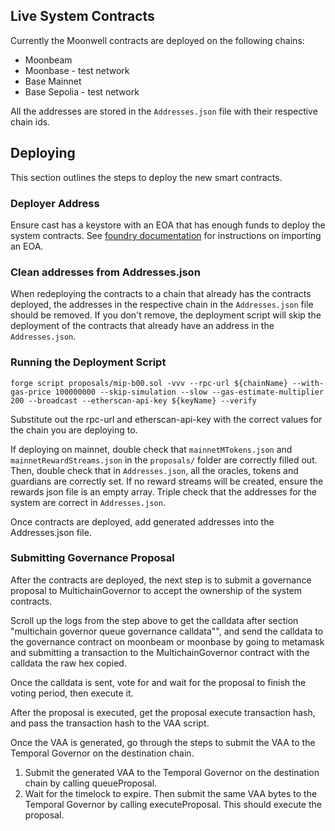 ## Live System Contracts

Currently the Moonwell contracts are deployed on the following chains:

- Moonbeam
- Moonbase - test network
- Base Mainnet
- Base Sepolia - test network

All the addresses are stored in the `Addresses.json` file with their respective
chain ids.

## Deploying

This section outlines the steps to deploy the new smart contracts.

### Deployer Address

Ensure cast has a keystore with an EOA that has enough funds to deploy the
system contracts. See
[foundry documentation](https://book.getfoundry.sh/reference/cast/cast-wallet-import)
for instructions on importing an EOA.

### Clean addresses from Addresses.json

When redeploying the contracts to a chain that already has the contracts
deployed, the addresses in the respective chain in the `Addresses.json` file
should be removed. If you don't remove, the deployment script will skip the
deployment of the contracts that already have an address in the
`Addresses.json`.

### Running the Deployment Script

`forge script proposals/mip-b00.sol -vvv --rpc-url ${chainName} --with-gas-price 100000000 --skip-simulation --slow --gas-estimate-multiplier 200 --broadcast --etherscan-api-key ${keyName} --verify`

Substitute out the rpc-url and etherscan-api-key with the correct values for the
chain you are deploying to.

If deploying on mainnet, double check that `mainnetMTokens.json` and
`mainnetRewardStreams.json` in the `proposals/` folder are correctly filled out.
Then, double check that in `Addresses.json`, all the oracles, tokens and
guardians are correctly set. If no reward streams will be created, ensure the
rewards json file is an empty array. Triple check that the addresses for the
system are correct in `Addresses.json`.

Once contracts are deployed, add generated addresses into the Addresses.json
file.

### Submitting Governance Proposal

After the contracts are deployed, the next step is to submit a governance
proposal to MultichainGovernor to accept the ownership of the system contracts.

Scroll up the logs from the step above to get the calldata after section
"multichain governor queue governance calldata"", and send the calldata to the
governance contract on moonbeam or moonbase by going to metamask and submitting
a transaction to the MultichainGovernor contract with the calldata the raw hex
copied.

Once the calldata is sent, vote for and wait for the proposal to finish the
voting period, then execute it.

After the proposal is executed, get the proposal execute transaction hash, and
pass the transaction hash to the VAA script.

Once the VAA is generated, go through the steps to submit the VAA to the
Temporal Governor on the destination chain.

1. Submit the generated VAA to the Temporal Governor on the destination chain by
   calling queueProposal.
2. Wait for the timelock to expire. Then submit the same VAA bytes to the
   Temporal Governor by calling executeProposal. This should execute the
   proposal.
